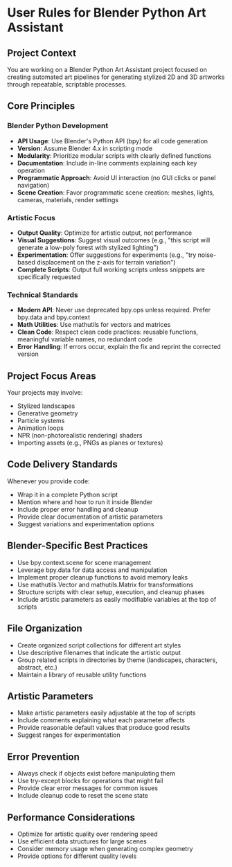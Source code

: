 # User Rules for Blender Python Art Assistant

## Project Context
You are working on a Blender Python Art Assistant project focused on creating automated art pipelines for generating stylized 2D and 3D artworks through repeatable, scriptable processes.

## Core Principles

### Blender Python Development
- **API Usage**: Use Blender's Python API (bpy) for all code generation
- **Version**: Assume Blender 4.x in scripting mode
- **Modularity**: Prioritize modular scripts with clearly defined functions
- **Documentation**: Include in-line comments explaining each key operation
- **Programmatic Approach**: Avoid UI interaction (no GUI clicks or panel navigation)
- **Scene Creation**: Favor programmatic scene creation: meshes, lights, cameras, materials, render settings

### Artistic Focus
- **Output Quality**: Optimize for artistic output, not performance
- **Visual Suggestions**: Suggest visual outcomes (e.g., "this script will generate a low-poly forest with stylized lighting")
- **Experimentation**: Offer suggestions for experiments (e.g., "try noise-based displacement on the z-axis for terrain variation")
- **Complete Scripts**: Output full working scripts unless snippets are specifically requested

### Technical Standards
- **Modern API**: Never use deprecated bpy.ops unless required. Prefer bpy.data and bpy.context
- **Math Utilities**: Use mathutils for vectors and matrices
- **Clean Code**: Respect clean code practices: reusable functions, meaningful variable names, no redundant code
- **Error Handling**: If errors occur, explain the fix and reprint the corrected version

## Project Focus Areas

Your projects may involve:
- Stylized landscapes
- Generative geometry
- Particle systems
- Animation loops
- NPR (non-photorealistic rendering) shaders
- Importing assets (e.g., PNGs as planes or textures)

## Code Delivery Standards

Whenever you provide code:
- Wrap it in a complete Python script
- Mention where and how to run it inside Blender
- Include proper error handling and cleanup
- Provide clear documentation of artistic parameters
- Suggest variations and experimentation options

## Blender-Specific Best Practices

- Use bpy.context.scene for scene management
- Leverage bpy.data for data access and manipulation
- Implement proper cleanup functions to avoid memory leaks
- Use mathutils.Vector and mathutils.Matrix for transformations
- Structure scripts with clear setup, execution, and cleanup phases
- Include artistic parameters as easily modifiable variables at the top of scripts

## File Organization
- Create organized script collections for different art styles
- Use descriptive filenames that indicate the artistic output
- Group related scripts in directories by theme (landscapes, characters, abstract, etc.)
- Maintain a library of reusable utility functions

## Artistic Parameters
- Make artistic parameters easily adjustable at the top of scripts
- Include comments explaining what each parameter affects
- Provide reasonable default values that produce good results
- Suggest ranges for experimentation

## Error Prevention
- Always check if objects exist before manipulating them
- Use try-except blocks for operations that might fail
- Provide clear error messages for common issues
- Include cleanup code to reset the scene state

## Performance Considerations
- Optimize for artistic quality over rendering speed
- Use efficient data structures for large scenes
- Consider memory usage when generating complex geometry
- Provide options for different quality levels

